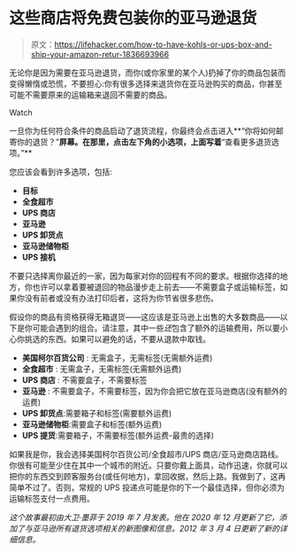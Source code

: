# 这些商店将免费包装你的亚马逊退货

> 原文：<https://lifehacker.com/how-to-have-kohls-or-ups-box-and-ship-your-amazon-retur-1836693966>

无论你是因为需要在亚马逊退货，而你(或你家里的某个人)扔掉了你的商品包装而变得懒惰或恐慌，不要担心:你有很多选择来退货你在亚马逊购买的商品，你甚至可能不需要原来的运输箱来退回不需要的商品。

Watch

一旦你为任何符合条件的商品启动了退货流程，你最终会点击进入**“你将如何邮寄你的退货？”**屏幕。在那里，点击左下角的小选项，上面写着**“查看更多退货选项。”**

您应该会看到许多选项，包括:

*   **目标**
*   **全食超市**
*   **UPS 商店**
*   **亚马逊**
*   **UPS 卸货点**
*   **亚马逊储物柜**
*   **UPS 接机**

不要只选择离你最近的一家，因为每家对你的回程有不同的要求。根据你选择的地方，你也许可以拿着要被退回的物品漫步走上前去——不需要盒子或运输标签，如果你没有前者或没有办法打印后者，这将为你节省很多悲伤。

假设你的商品有资格获得无箱退货——这应该是亚马逊上出售的大多数商品——以下是你可能会遇到的组合。请注意，其中一些*还*包含了额外的运输费用，所以要小心你挑选的东西。如果可以避免的话，不要从退款中取钱。

*   **美国柯尔百货公司** : 无需盒子，无需标签(无需额外运费)
*   **全食超市** : 无需盒子，无需标签(无需额外运费)
*   **UPS 商店** : 不需要盒子，不需要标签
*   **亚马逊** : 不需要盒子，不需要标签，因为你会把它放在亚马逊商店(没有额外的运费)
*   **UPS 卸货点**:需要箱子和标签(需要额外运费)
*   **亚马逊储物柜**:需要盒子和标签(额外运费)
*   **UPS 提货**:需要箱子，不需要标签(额外运费-最贵的选择)

如果我是你，我会选择美国柯尔百货公司/全食超市/UPS 商店/亚马逊商店路线。你很有可能至少住在其中一个城市的附近。只要你戴上面具，动作迅速，你就可以把你的东西交到顾客服务台(或任何地方)，拿回收据，然后上路。我做到了，这再简单不过了。否则，常规的 UPS 投递点可能是你的下一个最佳选择，但你必须为运输标签支付一点费用。

*这个故事最初由大卫·墨菲于 2019 年 7 月发表。他在 2020 年 12 月更新了它，添加了与亚马逊所有退货选项相关的新图像和信息。2012 年 3 月 4 日更新了新的详细信息。*